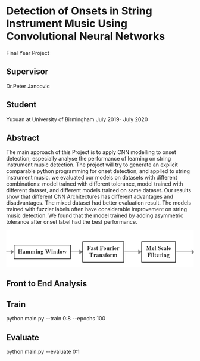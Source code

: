 # Detection of Onsets in String Instrument Music Using Convolutional Neural Networks

Final Year Project
## Supervisor
Dr.Peter Jancovic
## Student
Yuxuan 
at 
University of Birmingham
July 2019- July 2020

## Abstract

The main approach of this Project is to apply CNN modelling to onset detection, especially analyse the performance of learning on string instrument music detection. The project will try to generate an explicit comparable python programming for onset detection, and applied to string instrument music. we evaluated our models on datasets with different combinations: model trained with different tolerance, model trained with different dataset, and different models trained on same dataset. Our results show that different CNN Architectures has different advantages and disadvantages. The mixed dataset had better evaluation result. The models trained with fuzzier labels often
have considerable improvement on string music detection. We found that the model trained by adding asymmetric tolerance after onset label had the best performance.

![](./figure/frontend.png)
## Front to End Analysis

## Train
python main.py --train 0:8 --epochs 100
## Evaluate
python main.py --evaluate 0:1
